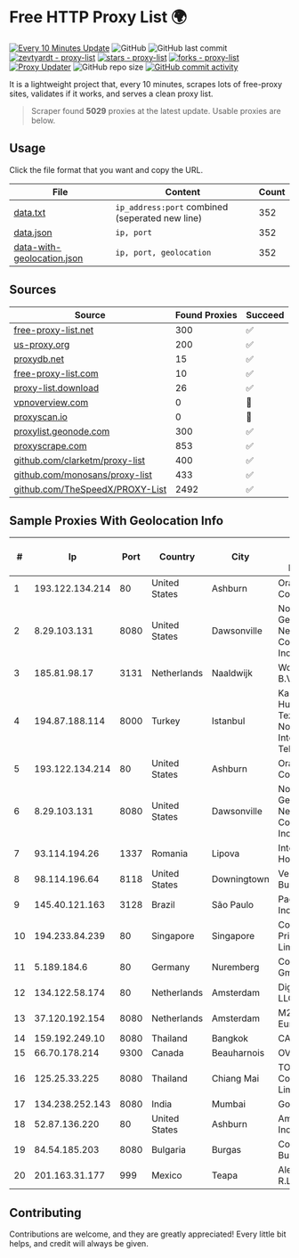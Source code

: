 
# Free HTTP Proxy List 🌍

[![Every 10 Minutes Update](https://github.com/mertguvencli/http-proxy-list/actions/workflows/main.yml/badge.svg?branch=main)](https://github.com/mertguvencli/http-proxy-list/actions/workflows/main.yml)
![GitHub](https://img.shields.io/github/license/mertguvencli/http-proxy-list)
![GitHub last commit](https://img.shields.io/github/last-commit/mertguvencli/http-proxy-list)
[![zevtyardt - proxy-list](https://img.shields.io/static/v1?label=zevtyardt&message=proxy-list&color=blue&logo=github)](https://github.com/zevtyardt/proxy-list "Go to GitHub repo")
[![stars - proxy-list](https://img.shields.io/github/stars/zevtyardt/proxy-list?style=social)](https://github.com/zevtyardt/proxy-list)
[![forks - proxy-list](https://img.shields.io/github/forks/zevtyardt/proxy-list?style=social)](https://github.com/zevtyardt/proxy-list)
[![Proxy Updater](https://github.com/zevtyardt/proxy-list/workflows/Proxy%20Updater/badge.svg)](https://github.com/zevtyardt/proxy-list/actions?query=workflow:"Proxy+Updater")
![GitHub repo size](https://img.shields.io/github/repo-size/zevtyardt/proxy-list)
[![GitHub commit activity](https://img.shields.io/github/commit-activity/m/zevtyardt/proxy-list?logo=commits)](https://github.com/zevtyardt/proxy-list/commits/main)

It is a lightweight project that, every 10 minutes, scrapes lots of free-proxy sites, validates if it works, and serves a clean proxy list.

> Scraper found **5029** proxies at the latest update. Usable proxies are below.

## Usage

Click the file format that you want and copy the URL.

|File|Content|Count|
|----|-------|-----|
|[data.txt](https://raw.githubusercontent.com/mertguvencli/http-proxy-list/main/proxy-list/data.txt)|`ip_address:port` combined (seperated new line)|352|
|[data.json](https://raw.githubusercontent.com/mertguvencli/http-proxy-list/main/proxy-list/data.json)|`ip, port`|352|
|[data-with-geolocation.json](https://raw.githubusercontent.com/mertguvencli/http-proxy-list/main/proxy-list/data-with-geolocation.json)|`ip, port, geolocation`|352|

## Sources

|Source|Found Proxies|Succeed|
|------|-------------|-------|
|[free-proxy-list.net](https://free-proxy-list.net)|300|✅|
|[us-proxy.org](https://www.us-proxy.org)|200|✅|
|[proxydb.net](http://proxydb.net)|15|✅|
|[free-proxy-list.com](https://free-proxy-list.com/?page=&port=&type%5B%5D=http&type%5B%5D=https&up_time=0&search=Search)|10|✅|
|[proxy-list.download](https://www.proxy-list.download/HTTP)|26|✅|
|[vpnoverview.com](https://vpnoverview.com/privacy/anonymous-browsing/free-proxy-servers)|0|🚫|
|[proxyscan.io](https://www.proxyscan.io)|0|🚫|
|[proxylist.geonode.com](https://proxylist.geonode.com/api/proxy-list?limit=300&page=1&sort_by=lastChecked&sort_type=desc&protocols=http,https)|300|✅|
|[proxyscrape.com](https://api.proxyscrape.com/v2/?request=displayproxies&protocol=http&timeout=10000&country=all&ssl=all&anonymity=all)|853|✅|
|[github.com/clarketm/proxy-list](https://raw.githubusercontent.com/clarketm/proxy-list/master/proxy-list-raw.txt)|400|✅|
|[github.com/monosans/proxy-list](https://raw.githubusercontent.com/monosans/proxy-list/main/proxies/http.txt)|433|✅|
|[github.com/TheSpeedX/PROXY-List](https://raw.githubusercontent.com/TheSpeedX/PROXY-List/master/http.txt)|2492|✅|


## Sample Proxies With Geolocation Info

|#|Ip|Port|Country|City|Internet Service Provider|
|-|--|----|-------|----|-------------------------|
|1|193.122.134.214|80|United States|Ashburn|Oracle Corporation|
|2|8.29.103.131|8080|United States|Dawsonville|North Georgia Network Cooperative, Inc|
|3|185.81.98.17|3131|Netherlands|Naaldwijk|WorldStream B.V.|
|4|194.87.188.114|8000|Turkey|Istanbul|Kadir Huseyin Tezcan Nosspeed Internet Teknolojileri|
|5|193.122.134.214|80|United States|Ashburn|Oracle Corporation|
|6|8.29.103.131|8080|United States|Dawsonville|North Georgia Network Cooperative, Inc|
|7|93.114.194.26|1337|Romania|Lipova|Interkvm Host SRL|
|8|98.114.196.64|8118|United States|Downingtown|Verizon Business|
|9|145.40.121.163|3128|Brazil|São Paulo|Packet Host, Inc.|
|10|194.233.84.239|80|Singapore|Singapore|Contabo Asia Private Limited|
|11|5.189.184.6|80|Germany|Nuremberg|Contabo GmbH|
|12|134.122.58.174|80|Netherlands|Amsterdam|DigitalOcean, LLC|
|13|37.120.192.154|8080|Netherlands|Amsterdam|M247 Europe SRL|
|14|159.192.249.10|8080|Thailand|Bangkok|CAT-BB|
|15|66.70.178.214|9300|Canada|Beauharnois|OVH SAS|
|16|125.25.33.225|8080|Thailand|Chiang Mai|TOT Public Company Limited|
|17|134.238.252.143|8080|India|Mumbai|Google LLC|
|18|52.87.136.220|80|United States|Ashburn|Amazon.com, Inc.|
|19|84.54.185.203|8080|Bulgaria|Burgas|ComNet Bulgaria Ltd|
|20|201.163.31.177|999|Mexico|Teapa|Alestra, S. de R.L. de C.V.|



## Contributing

Contributions are welcome, and they are greatly appreciated! Every
little bit helps, and credit will always be given.

